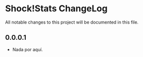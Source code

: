 # Shock!Stats ChangeLog

All notable changes to this project will be documented in this file.

## 0.0.0.1

- Nada por aquí.